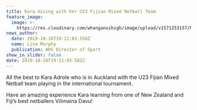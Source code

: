 ```yaml
---
title: Kara mixing with her U23 Fijian Mixed Netball Team
feature_image:
  image: >-
    https://res.cloudinary.com/whanganuihigh/image/upload/v1571253157/News/Kara_Adrole_in_AK_with_23_Fijian_mixed_netball.jpg
news_author:
  date: 2019-10-16T19:11:03.558Z
  name: Lisa Murphy
  publication: WHS Director of Sport
show_in_slider: false
date: 2019-10-16T19:11:03.582Z
---
```

All the best to Kara Adrole who is in Auckland with the U23 Fijian Mixed Netball team playing in the international tournament.

Have an amazing experience Kara learning from one of New Zealand and Fiji’s best netballers Vilimaina Davu!
